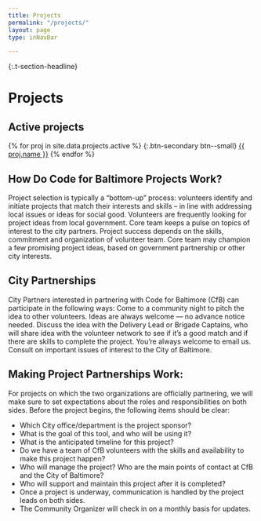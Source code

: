 ```yaml
---
title: Projects
permalink: "/projects/"
layout: page
type: inNavBar

---
```


{:.t-section-headline}
# Projects

## Active projects

{% for proj in site.data.projects.active %}
{:.btn-secondary btn--small}
[{{ proj.name }}]({{proj.url}})
{% endfor %}

## How Do Code for Baltimore Projects Work?
Project selection is typically a “bottom-up” process: volunteers identify and initiate projects that match their interests and skills – in line with addressing local issues or ideas for social good.
Volunteers are frequently looking for project ideas from local government. Core team keeps a pulse on topics of interest to the city partners.
Project success depends on the skills, commitment and organization of volunteer team.
Core team may champion a few promising project ideas, based on government partnership or other city interests.
  
## City Partnerships
City Partners interested in partnering with Code for Baltimore (CfB) can participate in the following ways:
Come to a community night to pitch the idea to other volunteers. Ideas are always welcome — no advance notice needed.
Discuss the idea with the Delivery Lead or Brigade Captains, who will share idea with the volunteer network to see if it’s a good match and if there are skills to complete the project. You’re always welcome to email us. 
Consult on important issues of interest to the City of Baltimore.

## Making Project Partnerships Work:
For projects on which the two organizations are officially partnering, we will make sure to set expectations about the roles and responsibilities on both sides. Before the project begins, the following items should be clear:
 * Which City office/department is the project sponsor?
 * What is the goal of this tool, and who will be using it?
 * What is the anticipated timeline for this project?
 * Do we have a team of CfB volunteers with the skills and availability to make this project happen?
 * Who will manage the project? Who are the main points of contact at CfB and the City of Baltimore?
 * Who will support and maintain this project after it is completed?
 * Once a project is underway, communication is handled by the project leads on both sides. 
 * The Community Organizer will check in on a monthly basis for updates.
